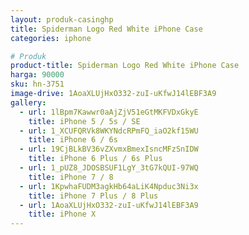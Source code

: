 ```yaml
---
layout: produk-casinghp
title: Spiderman Logo Red White iPhone Case
categories: iphone

# Produk
product-title: Spiderman Logo Red White iPhone Case
harga: 90000
sku: hn-3751
image-drive: 1AoaXLUjHxO332-zuI-uKfwJ14lEBF3A9
gallery:
  - url: 1lBpm7Kawwr0aAjZjV51eGtMKFVDxGkyE
    title: iPhone 5 / 5s / SE
  - url: 1_XCUFQRVk8WKYNdcRPmFQ_iaO2kf15WU
    title: iPhone 6 / 6s
  - url: 19CjBLkBV36vZXvmxBmexIsncMFzSnIDW
    title: iPhone 6 Plus / 6s Plus
  - url: 1_pUZ8_JDOSBSUF1LgY_3tG7kQUI-97WQ
    title: iPhone 7 / 8
  - url: 1KpwhaFUDM3agkHb64aLiK4Npduc3Ni3x
    title: iPhone 7 Plus / 8 Plus
  - url: 1AoaXLUjHxO332-zuI-uKfwJ14lEBF3A9
    title: iPhone X
---
```

